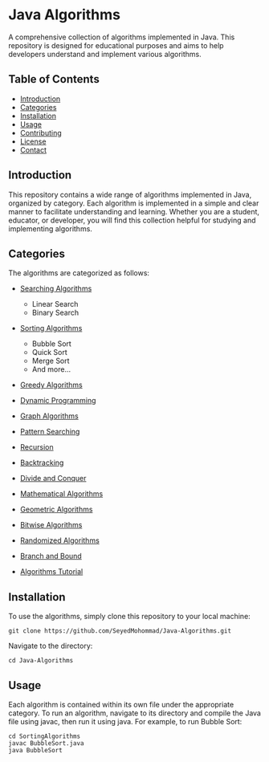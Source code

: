 # Java Algorithms

A comprehensive collection of algorithms implemented in Java. This repository is designed for educational purposes and aims to help developers understand and implement various algorithms.

## Table of Contents

- [Introduction](#introduction)
- [Categories](#categories)
- [Installation](#installation)
- [Usage](#usage)
- [Contributing](#contributing)
- [License](#license)
- [Contact](#contact)

## Introduction

This repository contains a wide range of algorithms implemented in Java, organized by category. Each algorithm is implemented in a simple and clear manner to facilitate understanding and learning. Whether you are a student, educator, or developer, you will find this collection helpful for studying and implementing algorithms.

## Categories

The algorithms are categorized as follows:

- [Searching Algorithms](./SearchingAlgorithms/README.md)
  - Linear Search
  - Binary Search

- [Sorting Algorithms](./SortingAlgorithms/README.md)
  - Bubble Sort
  - Quick Sort
  - Merge Sort
  - And more...

- [Greedy Algorithms](./GreedyAlgorithms/README.md)
- [Dynamic Programming](./DynamicProgramming/README.md)
- [Graph Algorithms](./GraphAlgorithms/README.md)
- [Pattern Searching](./PatternSearching/README.md)
- [Recursion](./Recursion/README.md)
- [Backtracking](./Backtracking/README.md)
- [Divide and Conquer](./DivideAndConquer/README.md)
- [Mathematical Algorithms](./MathematicalAlgorithms/README.md)
- [Geometric Algorithms](./GeometricAlgorithms/README.md)
- [Bitwise Algorithms](./BitwiseAlgorithms/README.md)
- [Randomized Algorithms](./RandomizedAlgorithms/README.md)
- [Branch and Bound](./BranchAndBound/README.md)
- [Algorithms Tutorial](./AlgorithmsTutorial/README.md)

## Installation

To use the algorithms, simply clone this repository to your local machine:

```
git clone https://github.com/SeyedMohommad/Java-Algorithms.git
```

Navigate to the directory:
``` 
cd Java-Algorithms
```

## Usage
Each algorithm is contained within its own file under the appropriate category. To run an algorithm, navigate to its directory and compile the Java file using javac, then run it using java. For example, to run Bubble Sort:
``` 
cd SortingAlgorithms
javac BubbleSort.java
java BubbleSort
```

